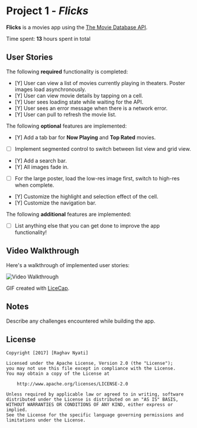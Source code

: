 # Project 1 - *Flicks*

**Flicks** is a movies app using the [The Movie Database API](http://docs.themoviedb.apiary.io/#).

Time spent: **13** hours spent in total

## User Stories

The following **required** functionality is completed:

- [Y] User can view a list of movies currently playing in theaters. Poster images load asynchronously.
- [Y] User can view movie details by tapping on a cell.
- [Y] User sees loading state while waiting for the API.
- [Y] User sees an error message when there is a network error.
- [Y] User can pull to refresh the movie list.

The following **optional** features are implemented:

- [Y] Add a tab bar for **Now Playing** and **Top Rated** movies.
- [ ] Implement segmented control to switch between list view and grid view.
- [Y] Add a search bar.
- [Y] All images fade in.
- [ ] For the large poster, load the low-res image first, switch to high-res when complete.
- [Y] Customize the highlight and selection effect of the cell.
- [Y] Customize the navigation bar.

The following **additional** features are implemented:

- [ ] List anything else that you can get done to improve the app functionality!

## Video Walkthrough

Here's a walkthrough of implemented user stories:

<img src='https://github.com/raghavnyati90/Flicks/blob/master/flicks.gif' title='Video Walkthrough' width='' alt='Video Walkthrough' />

GIF created with [LiceCap](http://www.cockos.com/licecap/).

## Notes

Describe any challenges encountered while building the app.

## License

    Copyright [2017] [Raghav Nyati]

    Licensed under the Apache License, Version 2.0 (the "License");
    you may not use this file except in compliance with the License.
    You may obtain a copy of the License at

        http://www.apache.org/licenses/LICENSE-2.0

    Unless required by applicable law or agreed to in writing, software
    distributed under the License is distributed on an "AS IS" BASIS,
    WITHOUT WARRANTIES OR CONDITIONS OF ANY KIND, either express or implied.
    See the License for the specific language governing permissions and
    limitations under the License.
